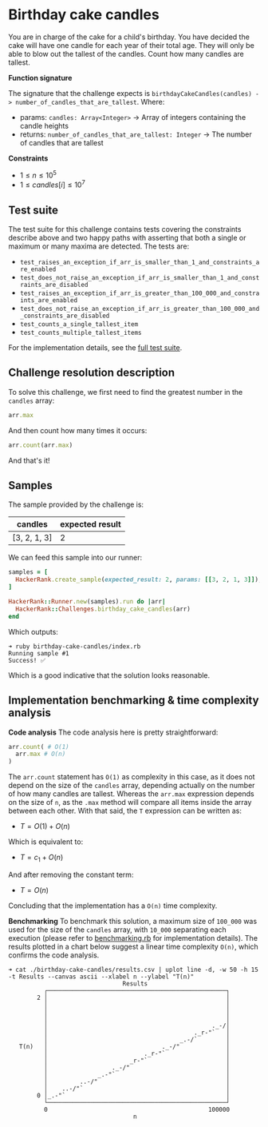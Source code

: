 # Birthday cake candles

You are in charge of the cake for a child's birthday. You have decided the cake will have one candle for each year of their total age. They will only be able to blow out the tallest of the candles. Count how many candles are tallest.

**Function signature**

The signature that the challenge expects is `birthdayCakeCandles(candles) -> number_of_candles_that_are_tallest`. Where:

- params: `candles: Array<Integer>` -> Array of integers containing the candle heights
- returns: `number_of_candles_that_are_tallest: Integer` -> The number of candles that are tallest

**Constraints**

- $1 \leq n \leq 10^{5}$
- $1 \leq candles[i] \leq 10^{7}$

## Test suite

The test suite for this challenge contains tests covering the constraints describe above and two happy paths with asserting that both a single or maximum or many maxima are detected. The tests are:

- `test_raises_an_exception_if_arr_is_smaller_than_1_and_constraints_are_enabled`
- `test_does_not_raise_an_exception_if_arr_is_smaller_than_1_and_constraints_are_disabled`
- `test_raises_an_exception_if_arr_is_greater_than_100_000_and_constraints_are_enabled`
- `test_does_not_raise_an_exception_if_arr_is_greater_than_100_000_and_constraints_are_disabled`
- `test_counts_a_single_tallest_item`
- `test_counts_multiple_tallest_items`

For the implementation details, see the [full test suite](./count_max_items.spec.rb).

## Challenge resolution description

To solve this challenge, we first need to find the greatest number in the `candles` array:

```ruby
arr.max
```

And then count how many times it occurs:

```ruby
arr.count(arr.max)
```

And that's it!

## Samples

The sample provided by the challenge is:

| candles      | expected result |
| ------------ | --------------- |
| [3, 2, 1, 3] | 2               |

We can feed this sample into our runner:

```ruby
samples = [
  HackerRank.create_sample(expected_result: 2, params: [[3, 2, 1, 3]]),
]

HackerRank::Runner.new(samples).run do |arr|
  HackerRank::Challenges.birthday_cake_candles(arr)
end
```

Which outputs:

```console
➜ ruby birthday-cake-candles/index.rb
Running sample #1
Success! ✅
```

Which is a good indicative that the solution looks reasonable.

## Implementation benchmarking & time complexity analysis

**Code analysis**
The code analysis here is pretty straightforward:

```ruby
arr.count( # O(1)
  arr.max # O(n)
)
```

The `arr.count` statement has `O(1)` as complexity in this case, as it does not depend on the size of the `candles` array, depending actually on the number of how many candles are tallest. Whereas the `arr.max` expression depends on the size of `n`, as the `.max` method will compare all items inside the array between each other.
With that said, the `T` expression can be written as:

- $T = O(1) + O(n)$

Which is equivalent to:

- $T = c_{1} + O(n)$

And after removing the constant term:

- $T = O(n)$

Concluding that the implementation has a `O(n)` time complexity.

**Benchmarking**
To benchmark this solution, a maximum size of `100_000` was used for the size of the `candles` array, with `10_000` separating each execution (please refer to [benchmarking.rb](./benchmark.rb) for implementation details). The results plotted in a chart below suggest a linear time complexity `O(n)`, which confirms the code analysis.

```console
➜ cat ./birthday-cake-candles/results.csv | uplot line -d, -w 50 -h 15 -t Results --canvas ascii --xlabel n --ylabel "T(n)"
                                Results
          ┌──────────────────────────────────────────────────┐
        2 │                                                  │
          │                                                  │
          │                                                  │
          │                                                  │
          │                                              ._-/│
          │                                         ._r-"`   │
          │                                     _.-/`        │
   T(n)   │                                ._-/"             │
          │                           ._r-"`                 │
          │                       _r-"`                      │
          │                  ._-/"                           │
          │              _.-"`                               │
          │         ..-/"                                    │
          │    ..-/"`                                        │
        0 │_.-"`                                             │
          └──────────────────────────────────────────────────┘
          0                                             100000
                                   n
```
